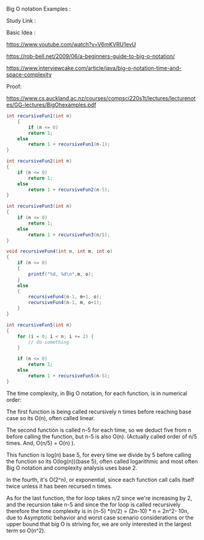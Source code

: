 Big O notation Examples :

Study Link :

Basic Idea :

https://www.youtube.com/watch?v=V6mKVRU1evU

https://rob-bell.net/2009/06/a-beginners-guide-to-big-o-notation/

https://www.interviewcake.com/article/java/big-o-notation-time-and-space-complexity

Proof:

https://www.cs.auckland.ac.nz/courses/compsci220s1t/lectures/lecturenotes/GG-lectures/BigOhexamples.pdf




```java
int recursiveFun1(int n)
    {
        if (n <= 0)
        return 1;
    else
        return 1 + recursiveFun1(n-1);
}

int recursiveFun2(int n)
{
    if (n <= 0)
        return 1;
    else
        return 1 + recursiveFun2(n-5);
}

int recursiveFun3(int n)
{
    if (n <= 0)
        return 1;
    else
        return 1 + recursiveFun3(n/5);
}

void recursiveFun4(int n, int m, int o)
{
    if (n <= 0)
    {
        printf("%d, %d\n",m, o);
    }
    else
    {
        recursiveFun4(n-1, m+1, o);
        recursiveFun4(n-1, m, o+1);
    }
}

int recursiveFun5(int n)
{
    for (i = 0; i < n; i += 2) {
        // do something
    }

    if (n <= 0)
        return 1;
    else
        return 1 + recursiveFun5(n-5);
}
```

The time complexity, in Big O notation, for each function, is in numerical order:

The first function is being called recursively n times before reaching base case so its O(n), often called linear.

The second function is called n-5 for each time, so we deduct five from n before calling the function, but n-5 is also O(n). (Actually called order of n/5 times. And, O(n/5) = O(n) ).

This function is log(n) base 5, for every time we divide by 5 before calling the function so its O(log(n))(base 5), often called logarithmic and most often Big O notation and complexity analysis uses base 2.

In the fourth, it's O(2^n), or exponential, since each function call calls itself twice unless it has been recursed n times.

As for the last function, the for loop takes n/2 since we're increasing by 2, and the recursion take n-5 and since the for loop is called recursively therefore the time complexity is in (n-5) *(n/2) = (2n-10) * n = 2n^2- 10n, due to Asymptotic behavior and worst case scenario considerations or the upper bound that big O is striving for, we are only interested in the largest term so O(n^2).
